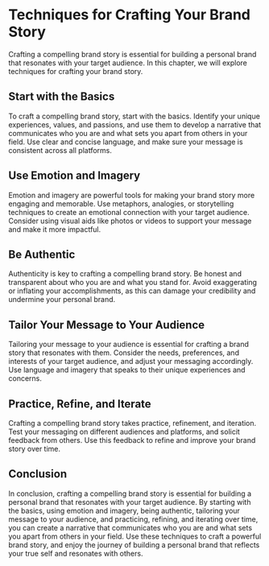 Techniques for Crafting Your Brand Story
==============================================================================

Crafting a compelling brand story is essential for building a personal brand that resonates with your target audience. In this chapter, we will explore techniques for crafting your brand story.

Start with the Basics
---------------------

To craft a compelling brand story, start with the basics. Identify your unique experiences, values, and passions, and use them to develop a narrative that communicates who you are and what sets you apart from others in your field. Use clear and concise language, and make sure your message is consistent across all platforms.

Use Emotion and Imagery
-----------------------

Emotion and imagery are powerful tools for making your brand story more engaging and memorable. Use metaphors, analogies, or storytelling techniques to create an emotional connection with your target audience. Consider using visual aids like photos or videos to support your message and make it more impactful.

Be Authentic
------------

Authenticity is key to crafting a compelling brand story. Be honest and transparent about who you are and what you stand for. Avoid exaggerating or inflating your accomplishments, as this can damage your credibility and undermine your personal brand.

Tailor Your Message to Your Audience
------------------------------------

Tailoring your message to your audience is essential for crafting a brand story that resonates with them. Consider the needs, preferences, and interests of your target audience, and adjust your messaging accordingly. Use language and imagery that speaks to their unique experiences and concerns.

Practice, Refine, and Iterate
-----------------------------

Crafting a compelling brand story takes practice, refinement, and iteration. Test your messaging on different audiences and platforms, and solicit feedback from others. Use this feedback to refine and improve your brand story over time.

Conclusion
----------

In conclusion, crafting a compelling brand story is essential for building a personal brand that resonates with your target audience. By starting with the basics, using emotion and imagery, being authentic, tailoring your message to your audience, and practicing, refining, and iterating over time, you can create a narrative that communicates who you are and what sets you apart from others in your field. Use these techniques to craft a powerful brand story, and enjoy the journey of building a personal brand that reflects your true self and resonates with others.
